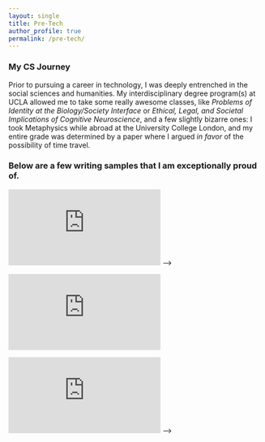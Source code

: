 ```yaml
---
layout: single
title: Pre-Tech
author_profile: true
permalink: /pre-tech/
---
```


### My CS Journey

Prior to pursuing a career in technology, I was deeply entrenched in the social sciences and humanities. My interdisciplinary degree program(s) at UCLA allowed me to take some really awesome classes, like *Problems of Identity at the Biology/Society Interface* or *Ethical, Legal, and Societal Implications of Cognitive Neuroscience*, and a few slightly bizarre ones: I took Metaphysics while abroad at the University College London, and my entire grade was determined by a paper where I argued *in favor* of the possibility of time travel.

### Below are a few writing samples that I am exceptionally proud of.

<embed src="https://madisonthantu.github.io/about_mgt/assets/files/Statement_on_Anti_Asian_Racism_in_the_Era_of_COVID19.pdf" type="application/pdf"/> -->

<embed src="https://madisonthantu.github.io/about_mgt/assets/files/FEM1.pdf" type="application/pdf"/>

<embed src="https://madisonthantu.github.io/about_mgt/assets/files/FEM2.pdf" type="application/pdf"/> -->

<!-- <!-- <embed src="https://madisonthantu.github.io/about_mgt/assets/files/MadisonThantu_resume.pdf" type="application/pdf"/> -->

